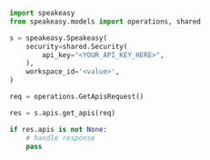<!-- Start SDK Example Usage [usage] -->
```python
import speakeasy
from speakeasy.models import operations, shared

s = speakeasy.Speakeasy(
    security=shared.Security(
        api_key="<YOUR_API_KEY_HERE>",
    ),
    workspace_id='<value>',
)

req = operations.GetApisRequest()

res = s.apis.get_apis(req)

if res.apis is not None:
    # handle response
    pass
```
<!-- End SDK Example Usage [usage] -->